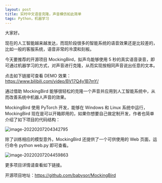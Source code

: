 ```yaml
---
layout: post
title: 实时中文语音克隆，声音模仿如此简单
tags: Python，机器学习
---
```


大家好。

现在的人工智能越来越发达，而现阶段很多的智能系统的语音效果还是比较差的，比如一般的客服系统，语音非常的冷漠和刻板。

今天要推荐的开源项目 MockingBird，拟声鸟能够使用 5 秒的真实语音录音，即可通过机器学习的方式，对声音进行克隆，从而实现按相同声音说出任意的文本。

点击如下链接可查看 DEMO 效果：https://www.bilibili.com/video/BV17Q4y1B7mY/

通过借助 MockingBird 能够很轻松的克隆一个声音并应用到人工智能系统中，从而改善系统中机器人声音的效果。

MockingBird 使用 PyTorch 开发，能够在 Windows 和 Linux 系统中运行，MockingBird 现在是可以开箱即用的，如果你想要自己做定制开发，作者也简单介绍了如下项目的代码结构：

![image-20220207204342795](https://7465-test-3c9b5e-1-1301419220.tcb.qcloud.la/images/compress_image-20220207204342795.png)

除了训练相应的模型意外，MockingBird 还提供了一个可供使用的 Web 页面，运行命令 python web.py 即可查看。

![image-20220207204459863](https://7465-test-3c9b5e-1-1301419220.tcb.qcloud.la/images/compress_image-20220207204459863.png)

更多项目详情请查看如下链接。

开源项目地址：https://github.com/babysor/MockingBird

